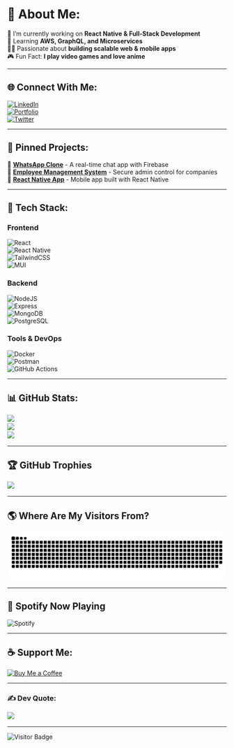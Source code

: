 # 💫 About Me:
🚀 I’m currently working on **React Native & Full-Stack Development**  
🌱 Learning **AWS, GraphQL, and Microservices**  
👨‍💻 Passionate about **building scalable web & mobile apps**  
🎮 Fun Fact: **I play video games and love anime**  

---

## 🌐 Connect With Me:
[![LinkedIn](https://img.shields.io/badge/LinkedIn-%230077B5.svg?logo=linkedin&logoColor=white)](https://linkedin.com/in/youssouf-yogue/)  
[![Portfolio](https://img.shields.io/badge/Portfolio-%23000000.svg?logo=vercel&logoColor=white)](https://yourportfolio.com)  
[![Twitter](https://img.shields.io/badge/Twitter-%231DA1F2.svg?logo=twitter&logoColor=white)](https://twitter.com/YYourHandle)  

---

## 📌 Pinned Projects:
🔹 **[WhatsApp Clone](https://github.com/yyogue/whatsapp-clone)** - A real-time chat app with Firebase  
🔹 **[Employee Management System](https://github.com/yyogue/employee-management)** - Secure admin control for companies  
🔹 **[React Native App](https://github.com/yyogue/my-mobile-app)** - Mobile app built with React Native  

---

## 🚀 Tech Stack:
### Frontend
![React](https://img.shields.io/badge/react-%2320232a.svg?style=for-the-badge&logo=react&logoColor=%2361DAFB)  
![React Native](https://img.shields.io/badge/React_Native-20232A?style=for-the-badge&logo=react&logoColor=61DAFB)  
![TailwindCSS](https://img.shields.io/badge/TailwindCSS-%2338B2AC.svg?style=for-the-badge&logo=tailwind-css&logoColor=white)  
![MUI](https://img.shields.io/badge/MUI-%230081CB.svg?style=for-the-badge&logo=material-ui&logoColor=white)  

### Backend
![NodeJS](https://img.shields.io/badge/node.js-6DA55F?style=for-the-badge&logo=node.js&logoColor=white)  
![Express](https://img.shields.io/badge/express.js-%23404d59.svg?style=for-the-badge&logo=express&logoColor=%2361DAFB)  
![MongoDB](https://img.shields.io/badge/MongoDB-%234ea94b.svg?style=for-the-badge&logo=mongodb&logoColor=white)  
![PostgreSQL](https://img.shields.io/badge/postgres-%23316192.svg?style=for-the-badge&logo=postgresql&logoColor=white)  

### Tools & DevOps
![Docker](https://img.shields.io/badge/Docker-%230db7ed.svg?style=for-the-badge&logo=docker&logoColor=white)  
![Postman](https://img.shields.io/badge/Postman-%23FF6C37.svg?style=for-the-badge&logo=postman&logoColor=white)  
![GitHub Actions](https://img.shields.io/badge/GitHub_Actions-%232671E5.svg?style=for-the-badge&logo=github-actions&logoColor=white)  

---

## 📊 GitHub Stats:
![](https://github-readme-stats.vercel.app/api?username=yyogue&theme=radical&hide_border=true&include_all_commits=true&count_private=true)  
![](https://github-readme-streak-stats.herokuapp.com/?user=yyogue&theme=radical&hide_border=true)  
![](https://github-readme-stats.vercel.app/api/top-langs/?username=yyogue&theme=radical&hide_border=true&include_all_commits=true&count_private=true&layout=compact)  

---

## 🏆 GitHub Trophies
![](https://github-profile-trophy.vercel.app/?username=yyogue&theme=radical&no-frame=false&no-bg=true&margin-w=4)  

---

## 🌎 Where Are My Visitors From?
![Visitor Map](https://raw.githubusercontent.com/platane/snk/output/github-contribution-grid-snake.svg)  

---

## 🎵 Spotify Now Playing
![Spotify](https://novatorem-yyogue.vercel.app/api/spotify)  

---

## ☕ Support Me:
[![Buy Me a Coffee](https://img.shields.io/badge/Buy%20Me%20A%20Coffee-%23FFDD00.svg?style=for-the-badge&logo=buy-me-a-coffee&logoColor=black)](https://buymeacoffee.com/yousyogued)  

---

### ✍️ Dev Quote:
![](https://quotes-github-readme.vercel.app/api?type=horizontal&theme=radical)  

---

![Visitor Badge](https://visitcount.itsvg.in/api?id=yyogue&label=Visitors&color=1&icon=0&pretty=true)  

